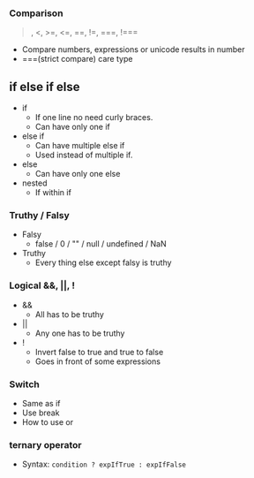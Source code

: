 ### Comparison
>, <, >=, <=, ==, !=, ===, !===
- Compare numbers, expressions or unicode results in number
- ===(strict compare) care type

## if else if else
- if
    - If one line no need curly braces.
    - Can have only one if
- else if
    - Can have multiple else if
    - Used instead of multiple if.
- else
    - Can have only one else
- nested
    - If within if
### Truthy / Falsy
- Falsy
    - false / 0 / "" / null / undefined / NaN
- Truthy
    - Every thing else except falsy is truthy

### Logical &&, ||, !
- &&
    - All has to be truthy
- ||
    - Any one has to be truthy
- !
    - Invert false to true and true to false
    - Goes in front of some expressions
### Switch
- Same as if
- Use break
- How to use or

### ternary operator
- Syntax: `condition ? expIfTrue : expIfFalse`
